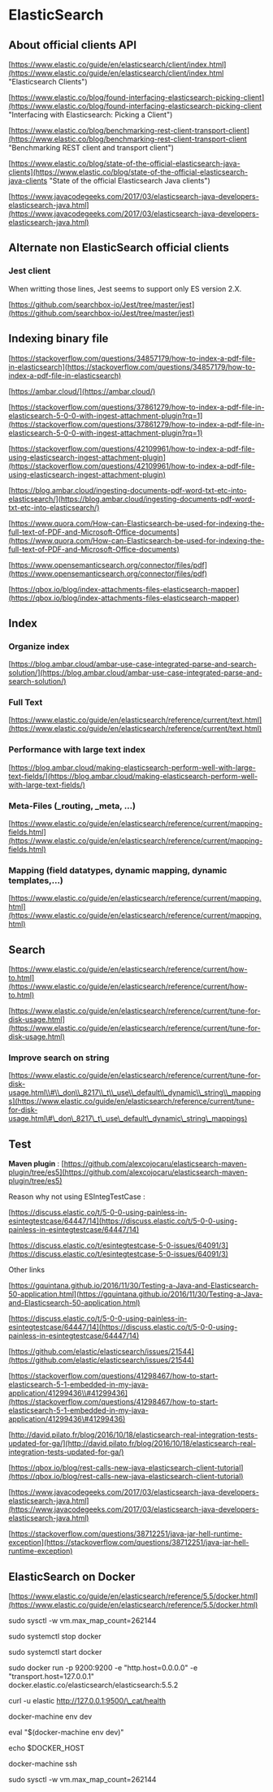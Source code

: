 # ElasticSearch

## About official clients API

[https://www.elastic.co/guide/en/elasticsearch/client/index.html](https://www.elastic.co/guide/en/elasticsearch/client/index.html "Elasticsearch Clients")

[https://www.elastic.co/blog/found-interfacing-elasticsearch-picking-client](https://www.elastic.co/blog/found-interfacing-elasticsearch-picking-client "Interfacing with Elasticsearch: Picking a Client")

[https://www.elastic.co/blog/benchmarking-rest-client-transport-client](https://www.elastic.co/blog/benchmarking-rest-client-transport-client "Benchmarking REST client and transport client")

[https://www.elastic.co/blog/state-of-the-official-elasticsearch-java-clients](https://www.elastic.co/blog/state-of-the-official-elasticsearch-java-clients "State of the official Elasticsearch Java clients")

[https://www.javacodegeeks.com/2017/03/elasticsearch-java-developers-elasticsearch-java.html](https://www.javacodegeeks.com/2017/03/elasticsearch-java-developers-elasticsearch-java.html)

## Alternate non ElasticSearch official clients

### Jest client

When writting those lines, Jest seems to support only ES version 2.X.

[https://github.com/searchbox-io/Jest/tree/master/jest](https://github.com/searchbox-io/Jest/tree/master/jest)

## Indexing binary file

[https://stackoverflow.com/questions/34857179/how-to-index-a-pdf-file-in-elasticsearch](https://stackoverflow.com/questions/34857179/how-to-index-a-pdf-file-in-elasticsearch)

[https://ambar.cloud/](https://ambar.cloud/)

[https://stackoverflow.com/questions/37861279/how-to-index-a-pdf-file-in-elasticsearch-5-0-0-with-ingest-attachment-plugin?rq=1](https://stackoverflow.com/questions/37861279/how-to-index-a-pdf-file-in-elasticsearch-5-0-0-with-ingest-attachment-plugin?rq=1)

[https://stackoverflow.com/questions/42109961/how-to-index-a-pdf-file-using-elasticsearch-ingest-attachment-plugin](https://stackoverflow.com/questions/42109961/how-to-index-a-pdf-file-using-elasticsearch-ingest-attachment-plugin)

[https://blog.ambar.cloud/ingesting-documents-pdf-word-txt-etc-into-elasticsearch/](https://blog.ambar.cloud/ingesting-documents-pdf-word-txt-etc-into-elasticsearch/)

[https://www.quora.com/How-can-Elasticsearch-be-used-for-indexing-the-full-text-of-PDF-and-Microsoft-Office-documents](https://www.quora.com/How-can-Elasticsearch-be-used-for-indexing-the-full-text-of-PDF-and-Microsoft-Office-documents)

[https://www.opensemanticsearch.org/connector/files/pdf](https://www.opensemanticsearch.org/connector/files/pdf)

[https://qbox.io/blog/index-attachments-files-elasticsearch-mapper](https://qbox.io/blog/index-attachments-files-elasticsearch-mapper)

## Index

### Organize index

[https://blog.ambar.cloud/ambar-use-case-integrated-parse-and-search-solution/](https://blog.ambar.cloud/ambar-use-case-integrated-parse-and-search-solution/)

### Full Text

[https://www.elastic.co/guide/en/elasticsearch/reference/current/text.html](https://www.elastic.co/guide/en/elasticsearch/reference/current/text.html)

### Performance with large text index

[https://blog.ambar.cloud/making-elasticsearch-perform-well-with-large-text-fields/](https://blog.ambar.cloud/making-elasticsearch-perform-well-with-large-text-fields/)

### Meta-Files \(\_routing, \_meta, ...\)

[https://www.elastic.co/guide/en/elasticsearch/reference/current/mapping-fields.html](https://www.elastic.co/guide/en/elasticsearch/reference/current/mapping-fields.html)

### Mapping \(field datatypes, dynamic mapping, dynamic templates,...\)

[https://www.elastic.co/guide/en/elasticsearch/reference/current/mapping.html](https://www.elastic.co/guide/en/elasticsearch/reference/current/mapping.html)

## Search

[https://www.elastic.co/guide/en/elasticsearch/reference/current/how-to.html](https://www.elastic.co/guide/en/elasticsearch/reference/current/how-to.html)

[https://www.elastic.co/guide/en/elasticsearch/reference/current/tune-for-disk-usage.html](https://www.elastic.co/guide/en/elasticsearch/reference/current/tune-for-disk-usage.html)

### Improve search on string

[https://www.elastic.co/guide/en/elasticsearch/reference/current/tune-for-disk-usage.html\\#\\_don\\_8217\\_t\\_use\\_default\\_dynamic\\_string\\_mappings](https://www.elastic.co/guide/en/elasticsearch/reference/current/tune-for-disk-usage.html\#\_don\_8217\_t\_use\_default\_dynamic\_string\_mappings)

## Test

**Maven plugin** : [https://github.com/alexcojocaru/elasticsearch-maven-plugin/tree/es5](https://github.com/alexcojocaru/elasticsearch-maven-plugin/tree/es5)

Reason why not using ESIntegTestCase :

[https://discuss.elastic.co/t/5-0-0-using-painless-in-esintegtestcase/64447/14](https://discuss.elastic.co/t/5-0-0-using-painless-in-esintegtestcase/64447/14)

[https://discuss.elastic.co/t/esintegtestcase-5-0-issues/64091/3](https://discuss.elastic.co/t/esintegtestcase-5-0-issues/64091/3)

Other links

[https://gquintana.github.io/2016/11/30/Testing-a-Java-and-Elasticsearch-50-application.html](https://gquintana.github.io/2016/11/30/Testing-a-Java-and-Elasticsearch-50-application.html)

[https://discuss.elastic.co/t/5-0-0-using-painless-in-esintegtestcase/64447/14](https://discuss.elastic.co/t/5-0-0-using-painless-in-esintegtestcase/64447/14)

[https://github.com/elastic/elasticsearch/issues/21544](https://github.com/elastic/elasticsearch/issues/21544)

[https://stackoverflow.com/questions/41298467/how-to-start-elasticsearch-5-1-embedded-in-my-java-application/41299436\\#41299436](https://stackoverflow.com/questions/41298467/how-to-start-elasticsearch-5-1-embedded-in-my-java-application/41299436\#41299436)

[http://david.pilato.fr/blog/2016/10/18/elasticsearch-real-integration-tests-updated-for-ga/](http://david.pilato.fr/blog/2016/10/18/elasticsearch-real-integration-tests-updated-for-ga/)

[https://qbox.io/blog/rest-calls-new-java-elasticsearch-client-tutorial](https://qbox.io/blog/rest-calls-new-java-elasticsearch-client-tutorial)

[https://www.javacodegeeks.com/2017/03/elasticsearch-java-developers-elasticsearch-java.html](https://www.javacodegeeks.com/2017/03/elasticsearch-java-developers-elasticsearch-java.html)

[https://stackoverflow.com/questions/38712251/java-jar-hell-runtime-exception](https://stackoverflow.com/questions/38712251/java-jar-hell-runtime-exception)

## ElasticSearch on Docker

[https://www.elastic.co/guide/en/elasticsearch/reference/5.5/docker.html](https://www.elastic.co/guide/en/elasticsearch/reference/5.5/docker.html)









sudo sysctl -w vm.max\_map\_count=262144

sudo systemctl stop docker

sudo systemctl start docker



sudo docker run -p 9200:9200 -e "http.host=0.0.0.0" -e "transport.host=127.0.0.1" docker.elastic.co/elasticsearch/elasticsearch:5.5.2



curl -u elastic http://127.0.0.1:9500/\_cat/health



docker-machine env dev

eval "$\(docker-machine env dev\)"

echo $DOCKER\_HOST



docker-machine ssh

sudo sysctl -w vm.max\_map\_count=262144















